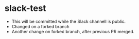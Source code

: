# slack-test

* This will be committed while the Slack channell is public.
* Changed on a forked branch
* Another change on forked branch, after previous PR merged.
